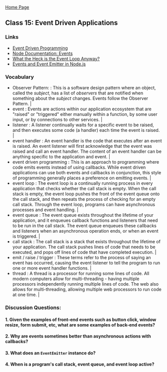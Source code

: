 [Home Page](https://sueduclos.github.io/reading-notes/)

## Class 15: Event Driven Applications

### Links

- [Event Driven Programming](https://alligator.io/nodejs/event-driven-programming/)
- [Node Documentation: Events](https://nodejs.org/api/events.html)
- [What the Heck is the Event Loop Anyway?](https://www.youtube.com/watch?v=8aGhZQkoFbQ)
- [Events and Event Emitter in Node.js](https://www.youtube.com/watch?v=l20MBBFZAmA)
                                              

### Vocabulary
- Observer Pattern:        :  This is a software design pattern where an object, called the _subject_, has a list of _observers_ that are notified when something about the _subject_ changes. Events follow the Observer Pattern. |
- event                    :  Events are actions within our application ecosystem that are "raised" or "triggered" either manually within a function, by some user input, or by connections to other services. |
- listener                 :  A listener continually waits for a specific event to be raised, and then executes some code (a handler) each time the event is raised. |
- event handler            :  An event handler is the code that executes after an event is raised. An event listener will first acknowledge that the event was raised and call an event handler. The content of an event handler can be anything specific to the application and event. |
- event driven programming :  This is an approach to programming where code emits events instead of using callbacks. While event driven applications can use both events and callbacks in conjunction, this style of programming generally places a preference on emitting events. |
- event loop               :  The event loop is a continually running process in every application that checks whether the call stack is empty. When the call stack is empty, the event loop pushes the front of the event queue onto the call stack, and then repeats the process of checking for an empty call stack. Through the event loop, programs can have asynchronous processes and event handling. |
- event queue              :  The event queue exists throughout the lifetime of your application, and it enqueues callback functions and listeners that need to be run in the call stack. The event queue enqueues these callbacks and listeners when an asynchronous operation ends, or when an event is triggered. |
- call stack               :  The call stack is a stack that exists throughout the lifetime of your application. The call stack pushes lines of code that needs to be executed, and pops off lines of code that have completed execution. |
- emit / raise / trigger   :  These terms refer to the process of saying an event has occurred, causing the event listener to tell the program to run one or more event handler functions. |
- thread                   :  A thread is a processor for running some lines of code. All modern computers allow for multi-threading - having multiple processors independently running multiple lines of code. The web also allows for multi-threading, allowing multiple web processors to run code at one time. |


### Discussion Questions:

#### 1. Given the examples of front-end events such as button click, window resize, form submit, etc, what are some examples of back-end events? 

#### 2. Why are events sometimes better than asynchronous actions with callbacks? 

#### 3. What does an `EventEmitter` instance do? 

#### 4. When is a program's call stack, event queue, and event loop active? 

